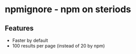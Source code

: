 # npmignore - npm on steriods

## Features

- Faster by default
- 100 results per page (instead of 20 by npm)

